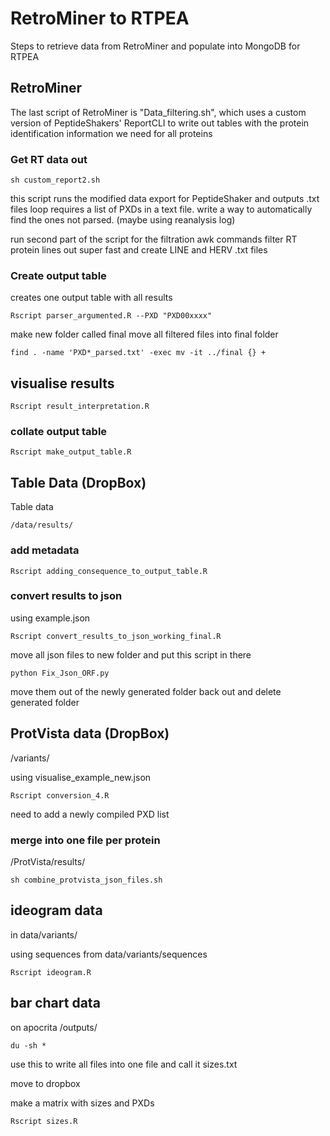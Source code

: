 # RetroMiner to RTPEA

Steps to retrieve data from RetroMiner and populate into MongoDB for RTPEA

## RetroMiner

The last script of RetroMiner is "Data_filtering.sh", which uses a custom version of PeptideShakers' ReportCLI to write out tables with the protein identification information we need for all proteins 

### Get RT data out

```
sh custom_report2.sh
```

this script runs the modified data export for PeptideShaker and outputs .txt files
loop requires a list of PXDs in a text file. write a way to automatically find the ones not parsed. 
(maybe using reanalysis log) 

run second part of the script for the filtration
awk commands filter RT protein lines out super fast and create LINE and HERV .txt files 

### Create output table

creates one output table with all results

```
Rscript parser_argumented.R --PXD "PXD00xxxx"
```

make new folder called final
move all filtered files into final folder

```
find . -name 'PXD*_parsed.txt' -exec mv -it ../final {} +
```

## visualise results

```
Rscript result_interpretation.R
```

### collate output table


```
Rscript make_output_table.R
```


## Table Data (DropBox)

Table data

```
/data/results/
```

### add metadata

```
Rscript adding_consequence_to_output_table.R
````

### convert results to json

using example.json

```
Rscript convert_results_to_json_working_final.R
```

move all json files to new folder and put this script in there

```
python Fix_Json_ORF.py
```

move them out of the newly generated folder back out and delete generated folder 



## ProtVista data (DropBox)

/variants/

using visualise_example_new.json

```
Rscript conversion_4.R
```

need to add a newly compiled PXD list


### merge into one file per protein

/ProtVista/results/

```
sh combine_protvista_json_files.sh
```

## ideogram data

in data/variants/

using sequences from data/variants/sequences

```
Rscript ideogram.R
```


## bar chart data

on apocrita /outputs/

```
du -sh *
```
use this to write all files into one file and call it sizes.txt

move to dropbox

make a matrix with sizes and PXDs
```
Rscript sizes.R
```

